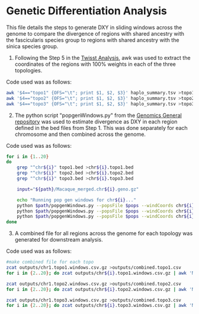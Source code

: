 # Genetic Differentiation Analysis

This file details the steps to generate DXY in sliding windows across the genome to compare the divergence of regions with shared ancestry with the fascicularis species group to regions with shared ancestry with the sinica species group.

1. Following the Step 5 in the [Twisst Analysis](https://github.com/StevisonLab/Arctoides-Hybridization/blob/main/Twisst.md), awk was used to extract the coordinates of the regions with 100% weights in each of the three topologies. 

Code used was as follows:

```sh
awk '$4=="topo1" {OFS="\t"; print $1, $2, $3}' haplo_summary.tsv >topo1.bed
awk '$4=="topo2" {OFS="\t"; print $1, $2, $3}' haplo_summary.tsv >topo2.bed
awk '$4=="topo3" {OFS="\t"; print $1, $2, $3}' haplo_summary.tsv >topo3.bed
```
2. The python script "popgenWindows.py" from the [Genomics General repository](https://github.com/simonhmartin/genomics_general) was used to estimate divergence as DXY in each region defined in the bed files from Step 1. This was done separately for each chromosome and then combined across the genome.

Code used was as follows:

```sh
for i in {1..20}
do
    grep "^chr${i}" topo1.bed >chr${i}.topo1.bed
    grep "^chr${i}" topo2.bed >chr${i}.topo2.bed
    grep "^chr${i}" topo3.bed >chr${i}.topo3.bed

    input="${path}/Macaque_merged.chr${i}.geno.gz"

    echo "Running pop gen windows for chr${i}..."
    python $path/popgenWindows.py --popsFile $pops --windCoords chr${i}.topo1.bed -g $input -o outputs/chr${i}.topo1.windows.csv.gz -f phased -m 50 -T 4 --windType predefined --writeFailedWindows -p Arctoides -p Sinica -p Baboon -p Fascicularis
    python $path/popgenWindows.py --popsFile $pops --windCoords chr${i}.topo2.bed -g $input -o outputs/chr${i}.topo2.windows.csv.gz -f phased -m 50 -T 4 --windType predefined --writeFailedWindows -p Arctoides -p Sinica -p Baboon -p Fascicularis
    python $path/popgenWindows.py --popsFile $pops --windCoords chr${i}.topo3.bed -g $input -o outputs/chr${i}.topo3.windows.csv.gz -f phased -m 50 -T 4 --windType predefined --writeFailedWindows -p Arctoides -p Sinica -p Baboon -p Fascicularis
done
```

3. A combined file for all regions across the genome for each topology was generated for downstream analysis.

Code used was as follows:

```sh
#make combined file for each topo
zcat outputs/chr1.topo1.windows.csv.gz >outputs/combined.topo1.csv
for i in {2..20}; do zcat outputs/chr${i}.topo1.windows.csv.gz | awk 'NR>1' >>outputs/combined.topo1.csv; done 

zcat outputs/chr1.topo2.windows.csv.gz >outputs/combined.topo2.csv
for i in {2..20}; do zcat outputs/chr${i}.topo2.windows.csv.gz | awk 'NR>1' >>outputs/combined.topo2.csv; done 

zcat outputs/chr1.topo3.windows.csv.gz >outputs/combined.topo3.csv
for i in {2..20}; do zcat outputs/chr${i}.topo3.windows.csv.gz | awk 'NR>1' >>outputs/combined.topo3.csv; done
```
